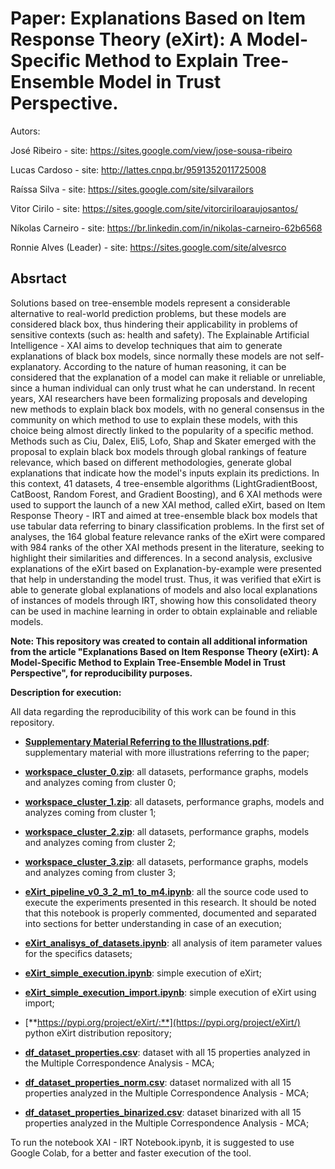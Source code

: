 # Paper: Explanations Based on Item Response Theory (eXirt): A Model-Specific Method to Explain Tree-Ensemble Model in Trust Perspective.

Autors: 

José Ribeiro - site: https://sites.google.com/view/jose-sousa-ribeiro

Lucas Cardoso - site: http://lattes.cnpq.br/9591352011725008

Raíssa Silva - site: https://sites.google.com/site/silvarailors

Vitor Cirilo - site: https://sites.google.com/site/vitorciriloaraujosantos/

Níkolas Carneiro - site: https://br.linkedin.com/in/nikolas-carneiro-62b6568

Ronnie Alves (Leader) - site: https://sites.google.com/site/alvesrco

## Absrtact

Solutions based on tree-ensemble models represent a considerable alternative to real-world prediction problems, but these models are considered black box, thus hindering their applicability in problems of sensitive contexts (such as: health and safety). The Explainable Artificial Intelligence - XAI aims to develop techniques that aim to generate explanations of black box models, since normally these models are not self-explanatory. According to the nature of human reasoning, it can be considered that the explanation of a model can make it reliable or unreliable, since a human individual can only trust what he can understand. In recent years, XAI researchers have been formalizing proposals and developing new methods to explain black box models, with no general consensus in the community on which method to use to explain these models, with this choice being almost directly linked to the popularity of a specific method. Methods such as Ciu, Dalex, Eli5, Lofo, Shap and Skater emerged with the proposal to explain black box models through global rankings of feature relevance, which based on different methodologies, generate global explanations that indicate how the model's inputs explain its predictions. In this context, 41 datasets, 4 tree-ensemble algorithms (LightGradientBoost, CatBoost, Random Forest, and Gradient Boosting), and 6 XAI methods were used to support the launch of a new XAI method, called eXirt, based on Item Response Theory - IRT and aimed at tree-ensemble black box models that use tabular data referring to binary classification problems. In the first set of analyses, the 164 global feature relevance ranks of the eXirt were compared with 984 ranks of the other XAI methods present in the literature, seeking to highlight their similarities and differences. In a second analysis, exclusive explanations of the eXirt based on Explanation-by-example were presented that help in understanding the model trust. Thus, it was verified that eXirt is able to generate global explanations of models and also local explanations of instances of models through IRT, showing how this consolidated theory can be used in machine learning in order to obtain explainable and reliable models.

**Note: This repository was created to contain all additional information from the article "Explanations Based on Item Response Theory (eXirt): A Model-Specific Method to Explain Tree-Ensemble Model in Trust Perspective", for reproducibility purposes.**

**Description for execution:**

All data regarding the reproducibility of this work can be found in this repository.
  
  - [**Supplementary Material Referring to the Illustrations.pdf**](https://github.com/josesousaribeiro/eXirt-XAI-Pipeline/blob/main/doc/Supplementary%20Material%20Referring%20to%20the%20Illustrations.pdf): supplementary material with more illustrations referring to the paper;
  
  - [**workspace_cluster_0.zip**](https://github.com/josesousaribeiro/eXirt-XAI-Pipeline/blob/main/data/workspace_cluster_0.zip): all datasets, performance graphs, models and analyzes coming from cluster 0;

  - [**workspace_cluster_1.zip**](https://github.com/josesousaribeiro/eXirt-XAI-Pipeline/blob/main/data/workspace_cluster_1.zip): all datasets, performance graphs, models and analyzes coming from cluster 1;

  - [**workspace_cluster_2.zip**](https://github.com/josesousaribeiro/eXirt-XAI-Pipeline/blob/main/data/workspace_cluster_2.zip): all datasets, performance graphs, models and analyzes coming from cluster 2;

  - [**workspace_cluster_3.zip**](https://github.com/josesousaribeiro/eXirt-XAI-Pipeline/blob/main/data/workspace_cluster_3.zip): all datasets, performance graphs, models and analyzes coming from cluster 3;

  - [**eXirt_pipeline_v0_3_2_m1_to_m4.ipynb**](https://github.com/josesousaribeiro/eXirt-XAI-Pipeline/tree/main/code): all the source code used to execute the experiments presented in this research. It should be noted that this notebook is properly commented, documented and separated into sections for better understanding in case of an execution;

  - [**eXirt_analisys_of_datasets.ipynb**](https://github.com/josesousaribeiro/eXirt-XAI-Pipeline/blob/main/code/eXirt_analisys_of_datasets.ipynb): all analysis of item parameter values for the specifics datasets;
  
  - [**eXirt_simple_execution.ipynb**](https://github.com/josesousaribeiro/eXirt-XAI-Pipeline/blob/main/code/eXirt_simple_execution.ipynb): simple execution of eXirt;

  - [**eXirt_simple_execution_import.ipynb**]([https://github.com/josesousaribeiro/eXirt-XAI-Pipeline/blob/main/code/eXirt_simple_execution.ipynb](https://github.com/josesousaribeiro/eXirt-XAI-Pipeline/blob/main/code/eXirt_simple_execution_import.ipynb)): simple execution of eXirt using import;
  
  - [**https://pypi.org/project/eXirt/:**](https://pypi.org/project/eXirt/) python eXirt distribution repository;

  - [**df_dataset_properties.csv**](https://github.com/josesousaribeiro/eXirt-XAI-Pipeline/blob/main/data/df_dataset_properties.csv): dataset with all 15 properties analyzed in the Multiple Correspondence Analysis - MCA;

  - [**df_dataset_properties_norm.csv**](https://github.com/josesousaribeiro/eXirt-XAI-Pipeline/blob/main/data/df_dataset_properties_norm.csv): dataset normalized with all 15 properties analyzed in the Multiple Correspondence Analysis - MCA;

  - [**df_dataset_properties_binarized.csv**](https://github.com/josesousaribeiro/eXirt-XAI-Pipeline/blob/main/data/df_dataset_properties_binarized.csv): dataset binarized with all 15 properties analyzed in the Multiple Correspondence Analysis - MCA;


To run the notebook XAI - IRT Notebook.ipynb, it is suggested to use Google Colab, for a better and faster execution of the tool.
